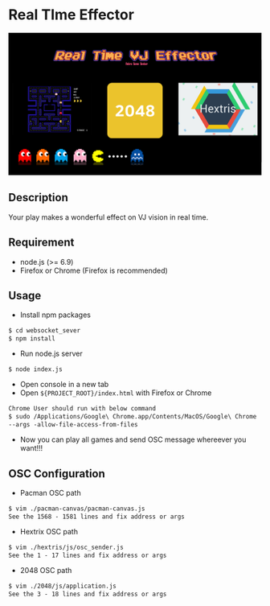 # Real TIme Effector

![](https://raw.githubusercontent.com/sh8/rt_vj_effector/master/images/readme_logo.png)

## Description
Your play makes a wonderful effect on VJ vision in real time.

## Requirement
- node.js (>= 6.9) 
- Firefox or Chrome (Firefox is recommended)

## Usage
- Install npm packages
```
$ cd websocket_sever
$ npm install
```

- Run node.js server
```
$ node index.js
```

- Open console in a new tab
- Open `${PROJECT_ROOT}/index.html` with Firefox or Chrome
```
Chrome User should run with below command
$ sudo /Applications/Google\ Chrome.app/Contents/MacOS/Google\ Chrome --args -allow-file-access-from-files
```
- Now you can play all games and send OSC message whereever you want!!!

## OSC Configuration
- Pacman OSC path
```
$ vim ./pacman-canvas/pacman-canvas.js
See the 1568 - 1581 lines and fix address or args
```

- Hextrix OSC path
```
$ vim ./hextris/js/osc_sender.js
See the 1 - 17 lines and fix address or args
```

- 2048 OSC path
```
$ vim ./2048/js/application.js
See the 3 - 18 lines and fix address or args
```
